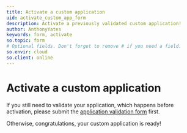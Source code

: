 ```yaml
---
title: Activate a custom application
uid: activate_custom_app_form
description: Activate a previously validated custom application!
author: AnthonyYates
keywords: form, activate
so.topic: form
# Optional fields. Don't forget to remove # if you need a field.
so.envir: cloud
so.client: online
---
```


# Activate a custom application

If you still need to validate your application, which happens before activation, please submit the [application validation form][1] first.

Otherwise, congratulations, your custom application is ready!

<script src='https://online2.superoffice.com/Cust1990/CS/scripts/customer.fcgi?action=form&id=153'></script>

<!-- referenced links -->

[1]: validate-form.md